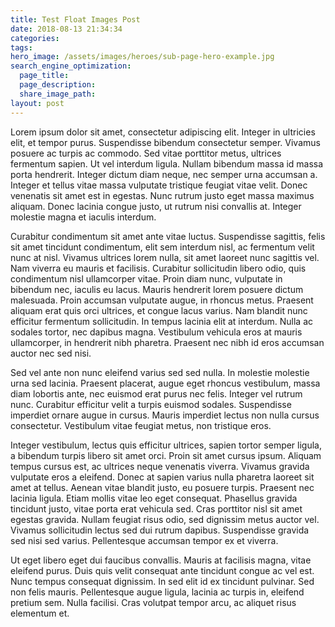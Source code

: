 ```yaml
---
title: Test Float Images Post
date: 2018-08-13 21:34:34
categories:
tags:
hero_image: /assets/images/heroes/sub-page-hero-example.jpg
search_engine_optimization:
  page_title:
  page_description:
  share_image_path:
layout: post
---
```


Lorem ipsum dolor sit amet, consectetur adipiscing elit. Integer in ultricies elit, et tempor purus. Suspendisse bibendum consectetur semper. Vivamus posuere ac turpis ac commodo. Sed vitae porttitor metus, ultrices fermentum sapien. Ut vel interdum ligula. Nullam bibendum massa id massa porta hendrerit. Integer dictum diam neque, nec semper urna accumsan a. Integer et tellus vitae massa vulputate tristique feugiat vitae velit. Donec venenatis sit amet est in egestas. Nunc rutrum justo eget massa maximus aliquam. Donec lacinia congue justo, ut rutrum nisi convallis at. Integer molestie magna et iaculis interdum.

Curabitur condimentum sit amet ante vitae luctus. Suspendisse sagittis, felis sit amet tincidunt condimentum, elit sem interdum nisl, ac fermentum velit nunc at nisl. Vivamus ultrices lorem nulla, sit amet laoreet nunc sagittis vel. Nam viverra eu mauris et facilisis. Curabitur sollicitudin libero odio, quis condimentum nisl ullamcorper vitae. Proin diam nunc, vulputate in bibendum nec, iaculis eu lacus. Mauris hendrerit lorem posuere dictum malesuada. Proin accumsan vulputate augue, in rhoncus metus. Praesent aliquam erat quis orci ultrices, et congue lacus varius. Nam blandit nunc efficitur fermentum sollicitudin. In tempus lacinia elit at interdum. Nulla ac sodales tortor, nec dapibus magna. Vestibulum vehicula eros at mauris ullamcorper, in hendrerit nibh pharetra. Praesent nec nibh id eros accumsan auctor nec sed nisi.

Sed vel ante non nunc eleifend varius sed sed nulla. In molestie molestie urna sed lacinia. Praesent placerat, augue eget rhoncus vestibulum, massa diam lobortis ante, nec euismod erat purus nec felis. Integer vel rutrum nunc. Curabitur efficitur velit a turpis euismod sodales. Suspendisse imperdiet ornare augue in cursus. Mauris imperdiet lectus non nulla cursus consectetur. Vestibulum vitae feugiat metus, non tristique eros.

Integer vestibulum, lectus quis efficitur ultrices, sapien tortor semper ligula, a bibendum turpis libero sit amet orci. Proin sit amet cursus ipsum. Aliquam tempus cursus est, ac ultrices neque venenatis viverra. Vivamus gravida vulputate eros a eleifend. Donec at sapien varius nulla pharetra laoreet sit amet at tellus. Aenean vitae blandit justo, eu posuere turpis. Praesent nec lacinia ligula. Etiam mollis vitae leo eget consequat. Phasellus gravida tincidunt justo, vitae porta erat vehicula sed. Cras porttitor nisl sit amet egestas gravida. Nullam feugiat risus odio, sed dignissim metus auctor vel. Vivamus sollicitudin lectus sed dui rutrum dapibus. Suspendisse gravida sed nisi sed varius. Pellentesque accumsan tempor ex et viverra.

Ut eget libero eget dui faucibus convallis. Mauris at facilisis magna, vitae eleifend purus. Duis quis velit consequat ante tincidunt congue ac vel est. Nunc tempus consequat dignissim. In sed elit id ex tincidunt pulvinar. Sed non felis mauris. Pellentesque augue ligula, lacinia ac turpis in, eleifend pretium sem. Nulla facilisi. Cras volutpat tempor arcu, ac aliquet risus elementum et.